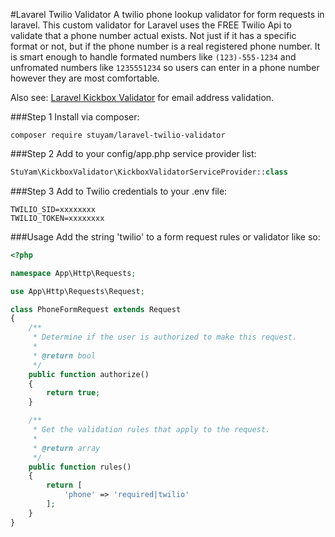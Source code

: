 #Lavarel Twilio Validator
A twilio phone lookup validator for form requests in laravel.
This custom validator for Laravel uses the FREE Twilio Api to validate that a phone number actual exists. Not just if it has a specific format or not, but if the phone number is a real registered phone number. It is smart enough to handle formated numbers like ```(123)-555-1234``` and unfromated numbers like ```1235551234``` so users can enter in a phone number however they are most comfortable.

Also see: [Laravel Kickbox Validator](https://packagist.org/packages/stuyam/laravel-kickbox-validator) for email address validation.

###Step 1
Install via composer:

```
composer require stuyam/laravel-twilio-validator
```

###Step 2
Add to your config/app.php service provider list:

```php
StuYam\KickboxValidator\KickboxValidatorServiceProvider::class
```

###Step 3
Add to Twilio credentials to your .env file:

```
TWILIO_SID=xxxxxxxx
TWILIO_TOKEN=xxxxxxxx
```


###Usage
Add the string 'twilio' to a form request rules or validator like so:

```php
<?php

namespace App\Http\Requests;

use App\Http\Requests\Request;

class PhoneFormRequest extends Request
{
    /**
     * Determine if the user is authorized to make this request.
     *
     * @return bool
     */
    public function authorize()
    {
        return true;
    }

    /**
     * Get the validation rules that apply to the request.
     *
     * @return array
     */
    public function rules()
    {
        return [
            'phone' => 'required|twilio'
        ];
    }
}

```
